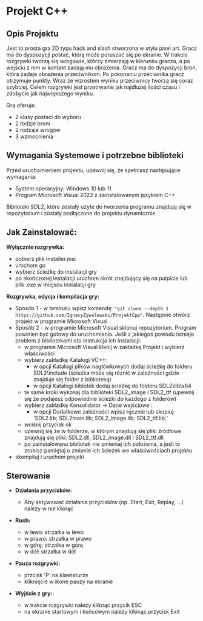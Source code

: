 # Projekt C++

## Opis Projektu
Jest to prosta gra 2D typu hack and slash stworzona w stylu pixel art. Gracz ma do dyspozycji postać, którą może poruszać się po ekranie. W trakcie rozgrywki tworzą się wrogowie, którzy zmierzają w kierunku gracza, a po wejściu z nim w kontakt zadają mu obrażenia. Gracz ma do dyspozycji broń, która zadaje obrażenia przeciwnikom. Po pokonaniu przeciwnika gracz otrzymuje punkty. Wraz ze wzrostem wyniku przeciwnicy tworzą się coraz szybciej. Celem rozgrywki jest przetrwanie jak najdłużej ilości czasu i zdobycie jak największego wyniku. 

Gra oferuje:
   - 2 klasy postaci do wyboru
   - 2 rodzje broni
   - 2 rodzaje wrogów
   - 3 wzmocnienia 


## Wymagania Systemowe i potrzebne biblioteki
Przed uruchomieniem projektu, upewnij się, że spełniasz następujące wymagania:
- System operacyjny: Windows 10 lub 11
- Program Microsoft Visual 2022 z zainstalowanym językiem C++ 

Biblioteki SDL2, które zostały użyte do tworzenia programu znajdują się w repozytorium i zostały podłączone do projektu dynamicznie 


## Jak Zainstalować:
**Wyłącznie rozgrywka:**
   - pobierz plik Installer.msi
   - urochom go
   - wybierz ścieżkę do instalacji gry
   - po skończonej instalacji uruchom skrót znajdujący się na pulpicie lub plik .exe w miejscu instalacji gry

**Rozgrywka, edycja i kompilacja gry:**
   - Sposób 1 - w teminalu wpisz komendę: ```"git clone --depth 1 https://github.com/IgnacyZywalewski/ProjektCpp"```. Następnie otwórz projekt w programie Microsoft Visual
   - Sposób 2 - w programie Microsoft Visual sklonuj repozytorium. Program powinien być gotowy do uruchomienia. Jeśli z jakiegoś powodu istnieje problem z bibliotekami oto instrukcja ich instalacji:
      - w programie Microsoft Visual klknij w zakładkę Projekt i wybierz właściwości
      - wybierz zakładkę Katalogi VC++:
         - w opcji Katalogi plików nagłówkowych dodaj ścieżkę do folderu SDL2\include (ścieżka może się róznić w zależności gdzie znajduje się folder z biblioteką)
         - w opcji Katalogi biblotek dodaj ścieżkę do folderu SDL2\lib\x64
      - te same kroki wykonaj dla biblioteki SDL2_image i SDL2_ttf (upewnij się że podajesz odpowiednie ścieżki do każdego z folderów)
      - wybierz zakładkę Konsolidator -> Dane wejściowe :
         - w opcji Dodatkowe zależności wpisz ręcznie lub skopiuj: 'SDL2.lib; SDL2main.lib; SDL2_image.lib; SDL2_ttf.lib;'
      - wciśnij przycisk ok
      - upewnij się że w folderze, w którym znajdują się pliki źródłowe znajdują się pliki: SDL2.dll, SDL2_image.dll i SDL2_ttf.dll
      - po zainstalowanu bibliotek nie zmieniaj ich położenia, a jeśli to zrobisz pamiętaj o zmianie ich ścieżek we właściwościach projektu
   - skompiluj i uruchom projekt


## Sterowanie
- **Działania przycisków:**
   - Aby aktywować działania przycisków (np. Start, Exit, Replay, ...) należy w nie klknąć

- **Ruch:**
   - w lewo: strzałka w lewo
   - w prawo: strzałka w prawo
   - w górę: strzałka w górę
   - w dół: strzałka w dół

- **Pauza rozgrywki:** 
    - przcisk 'P' na klawiaturze
    - kliknięcie w ikone pauzy na ekranie

- **Wyjście z gry:**:
    - w trakcie rozgrywki należy kliknąć przycik ESC
    - na ekranie startowym i końcowym należy klkinąć przycisk Exit 
